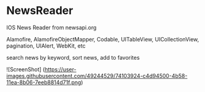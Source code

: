 # NewsReader

IOS News Reader from newsapi.org

Alamofire, AlamofireObjectMapper, Codable, UITableView, UICollectionView, 
pagination, UIAlert, WebKit, etc

search news by keyword, sort news, add to favorites

![ScreenShot] (https://user-images.githubusercontent.com/49244529/74103924-c4d94500-4b58-11ea-8b06-7eeb8814d71f.png)
